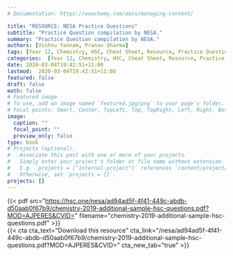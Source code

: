 ```yaml
---
# Documentation: https://wowchemy.com/docs/managing-content/

title: "RESOURCE: NESA Practice Questions"
subtitle: "Practice Question compilation by NESA."
summary: "Practice Question compilation by NESA."
authors: [Vishnu Yannam, Pranav Sharma]
tags: [Year 12, Chemistry, HSC, Cheat Sheet, Resource, Practice Questions]
categories:  [Year 12, Chemistry, HSC, Cheat Sheet, Resource, Practice Questions]
date: 2020-03-04T19:42:51+11:00
lastmod:  2020-03-04T19:42:51+11:00
featured: false
draft: false
math: false
# Featured image
# To use, add an image named `featured.jpg/png` to your page's folder.
# Focal points: Smart, Center, TopLeft, Top, TopRight, Left, Right, BottomLeft, Bottom, BottomRight.
image:
  caption: ""
  focal_point: ""
  preview_only: false
type: book
# Projects (optional).
#   Associate this post with one or more of your projects.
#   Simply enter your project's folder or file name without extension.
#   E.g. `projects = ["internal-project"]` references `content/project/deep-learning/index.md`.
#   Otherwise, set `projects = []`.
projects: []
---
```


{{< pdf src="https://hsc.one/nesa/ad94ad5f-4f41-449c-abdb-d50aab0f67b9/chemistry-2019-additional-sample-hsc-questions.pdf?MOD=AJPERES&CVID=" filename="chemistry-2019-additional-sample-hsc-questions.pdf" >}}
<br>
{{< cta cta_text="Download this resource" cta_link="/nesa/ad94ad5f-4f41-449c-abdb-d50aab0f67b9/chemistry-2019-additional-sample-hsc-questions.pdf?MOD=AJPERES&CVID=" cta_new_tab="true" >}}
